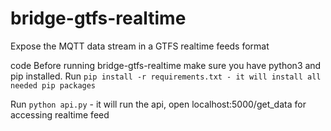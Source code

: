 # bridge-gtfs-realtime
Expose the MQTT data stream in a GTFS realtime feeds format

code
Before running bridge-gtfs-realtime make sure you have python3 and pip installed.
Run 
`pip install -r requirements.txt - it will install all needed pip packages`

Run
`python api.py` - it will run the api, open localhost:5000/get_data for accessing realtime feed

